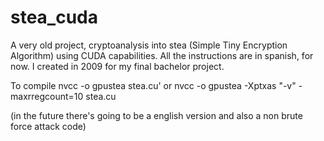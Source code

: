 # stea_cuda
A very old project, cryptoanalysis into stea (Simple Tiny Encryption Algorithm) using CUDA capabilities. All the instructions are in spanish, for now. I created in 2009 for my final bachelor project.

To compile nvcc -o gpustea stea.cu' or nvcc -o gpustea -Xptxas "-v" -maxrregcount=10 stea.cu

(in the future there's going to be a english version and also a non brute force attack code)
